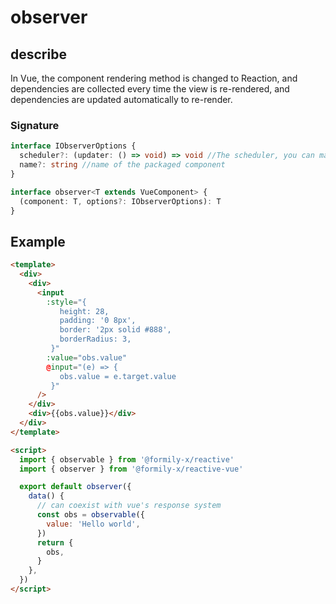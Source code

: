 # observer

## describe

In Vue, the component rendering method is changed to Reaction, and dependencies are collected every time the view is re-rendered, and dependencies are updated automatically to re-render.

### Signature

```ts
interface IObserverOptions {
  scheduler?: (updater: () => void) => void //The scheduler, you can manually control the timing of the update
  name?: string //name of the packaged component
}

interface observer<T extends VueComponent> {
  (component: T, options?: IObserverOptions): T
}
```

## Example

```html
<template>
  <div>
    <div>
      <input
        :style="{
           height: 28,
           padding: '0 8px',
           border: '2px solid #888',
           borderRadius: 3,
         }"
        :value="obs.value"
        @input="(e) => {
           obs.value = e.target.value
         }"
      />
    </div>
    <div>{{obs.value}}</div>
  </div>
</template>

<script>
  import { observable } from '@formily-x/reactive'
  import { observer } from '@formily-x/reactive-vue'

  export default observer({
    data() {
      // can coexist with vue's response system
      const obs = observable({
        value: 'Hello world',
      })
      return {
        obs,
      }
    },
  })
</script>
```
